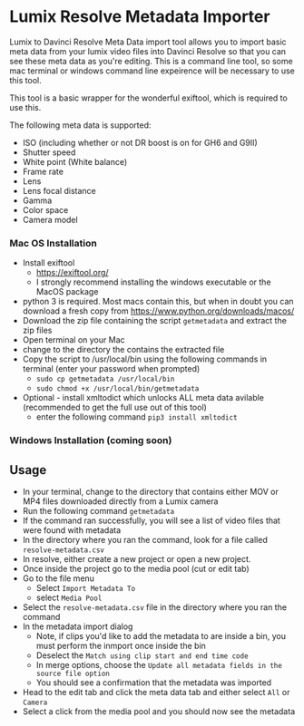 # Lumix Resolve Metadata Importer
Lumix to Davinci Resolve Meta Data import tool allows you to import basic meta data from your lumix video files into Davinci Resolve so that you can see these meta data as you're editing. This is a command line tool, so some mac terminal or windows command line expeirence will be necessary to use this tool.

This tool is a basic wrapper for the wonderful exiftool, which is required to use this.

The following meta data is supported:
* ISO (including whether or not DR boost is on for GH6 and G9II)
* Shutter speed 
* White point (White balance)
* Frame rate
* Lens
* Lens focal distance
* Gamma
* Color space
* Camera model

### Mac OS Installation
* Install exiftool 
    * https://exiftool.org/
    * I strongly recommend installing the windows executable or the MacOS package
* python 3 is required. Most macs contain this, but when in doubt you can download a fresh copy from https://www.python.org/downloads/macos/
* Download the zip file containing the script `getmetadata` and extract the zip files
* Open terminal on your Mac
* change to the directory the contains the extracted file
* Copy the script to /usr/local/bin using the following commands in terminal (enter your password when prompted)
    * `sudo cp getmetadata /usr/local/bin`
    * `sudo chmod +x /usr/local/bin/getmetadata`
* Optional - install xmltodict which unlocks ALL meta data avilable (recommended to get the full use out of this tool)
    * enter the following command `pip3 install xmltodict`
### Windows Installation (coming soon)

## Usage
* In your terminal, change to the directory that contains either MOV or MP4 files downloaded directly from a Lumix camera 
* Run the following command `getmetadata`
* If the command ran successfully, you will see a list of video files that were found with metadata
* In the directory where you ran the command, look for a file called `resolve-metadata.csv`
* In resolve, either create a new project or open a new project.
* Once inside the project go to the media pool (cut or edit tab)
* Go to the file menu
    * Select `Import Metadata To`
    * select `Media Pool`
* Select the `resolve-metadata.csv` file in the directory where you ran the command
* In the metadata import dialog
    * Note, if clips you'd like to add the metadata to are inside a bin, you must perform the inmport once inside the bin
    * Deselect the `Match using clip start and end time code`
    * In merge options, choose the `Update all metadata fields in the source file option`
    * You should see a confirmation that the metadata was imported
* Head to the edit tab and click the meta data tab and either select `All` or `Camera`
* Select a click from the media pool and you should now see the metadata

